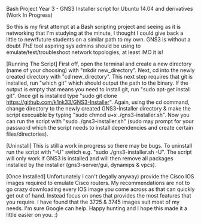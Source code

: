 Bash Project Year 3 - GNS3 Installer script for Ubuntu 14.04 and derivatives (Work In Progress)

So this is my first attempt at a Bash scripting project and seeing as it is networking that I'm studying at the minute, I thought I could give back a little 
to new/future students on a similar path to my own. GNS3 is without a doubt *THE* tool aspiring sys admins should be using to emulate/test/troubleshoot 
network topologies, at least IMO it is! 


[Running The Script]
First off, open the terminal and create a new directory (name of your choosing) with "mkdir new_directory".
Next, cd into the newly created directory with "cd new_directory".
This next step requires that git is installed, run "which git" which should output the path to the binary. 
If the output is empty that means you need to install git, run "sudo apt-get install git".
Once git is installed type "sudo git clone https://github.com/k1nk33/GNS3-Installer".
Again, using the cd command, change directory to the newly created GNS3-Installer directory & make the script 
execuable by typing "sudo chmod u+x ./gns3-installer.sh". 
Now you can run the script with "sudo ./gns3-installer.sh"
(sudo may prompt for your password which the script needs to install dependencies and create certain files/directories).
 
[Uninstall]
This is still a work in progress so there may be bugs.
To uninstall run the script with "-U" switch e.g. "sudo ./gns3-installer.sh -U".
The script will only work if GNS3 is installed and will then remove all packages
installed by the installer (gns3-server/gui, dynamips & vpcs).

[Once Installed]
Unfortunately I can't (legally anyway) provide the Cisco IOS images required to emulate Cisco routers.
My recommendations are not to go crazy downloading every IOS image you come across as that can quickly get out of hand.
Instead focus on ones that provides the most features that you require. I have found that the 3725 & 3745 images suit most of my needs.
I'm sure Google can help. 
Happy hunting and I hope this made it a little easier on you. :)  
